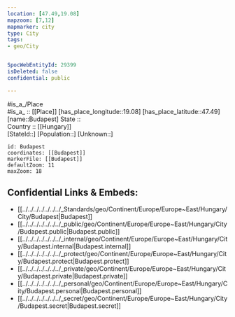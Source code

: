 ```yaml
---
location: [47.49,19.08] 
mapzoom: [7,12] 
mapmarker: city 
type: City
tags:
- geo/City


SpocWebEntityId: 29399
isDeleted: false
confidential: public

---
```

#is_a_/Place  
#is_a_ :: [[Place]] 
[has_place_longitude::19.08] 
[has_place_latitude::47.49] 
[name::Budapest] 
State ::  
Country :: [[Hungary]]  
[StateId::] 
[Population::] 
[Unknown::] 


```leaflet
id: Budapest
coordinates: [[Budapest]] 
markerFile: [[Budapest]] 
defaultZoom: 11 
maxZoom: 18
```


## Confidential Links & Embeds: 
- [[../../../../../../../_Standards/geo/Continent/Europe/Europe~East/Hungary/City/Budapest|Budapest]] 
- [[../../../../../../../_public/geo/Continent/Europe/Europe~East/Hungary/City/Budapest.public|Budapest.public]] 
- [[../../../../../../../_internal/geo/Continent/Europe/Europe~East/Hungary/City/Budapest.internal|Budapest.internal]] 
- [[../../../../../../../_protect/geo/Continent/Europe/Europe~East/Hungary/City/Budapest.protect|Budapest.protect]] 
- [[../../../../../../../_private/geo/Continent/Europe/Europe~East/Hungary/City/Budapest.private|Budapest.private]] 
- [[../../../../../../../_personal/geo/Continent/Europe/Europe~East/Hungary/City/Budapest.personal|Budapest.personal]] 
- [[../../../../../../../_secret/geo/Continent/Europe/Europe~East/Hungary/City/Budapest.secret|Budapest.secret]] 
